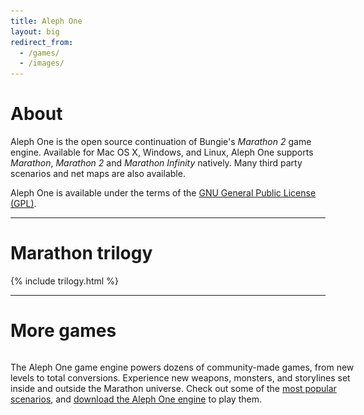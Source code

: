 ```yaml
---
title: Aleph One
layout: big
redirect_from:
  - /games/
  - /images/
---
```


About
=====

Aleph One is the open source continuation of Bungie's <cite class="game">Marathon 2</cite> game engine. Available for Mac OS X, Windows, and Linux, Aleph One supports <cite class="game">Marathon</cite>, <cite class="game">Marathon 2</cite> and <cite class="game">Marathon Infinity</cite> natively. Many third party scenarios and net maps are also available.

Aleph One is available under the terms of the [GNU General Public License (GPL)](http://www.gnu.org/licenses/gpl-3.0.html).

***


<span id="download_latest">Marathon trilogy</span>
================

{% include trilogy.html %}

***

More games
==========

<p style="float: left; width: 570px">The Aleph One game engine powers dozens of community-made games, from new levels to total conversions. Experience new weapons, monsters, and storylines set inside and outside the Marathon universe. Check out some of the <a href="/scenarios.html#more">most popular scenarios</a>, and <a href="/download.php">download the Aleph One engine</a> to play them.</p>

<div style="margin-left: 580px; height: 100px; position: relative">
<a href="/download.php"><img src="/images/alephone_med.png" width="100" height="100" alt="Aleph One" class="noborder" style="position: absolute; left: 150px; top: 0"></a>
<a href="/download/macosx.php" class="mac_block" style="position: absolute; left: 5px; top: 31px"><img src="/images/download_mac.png" width="131" height="37" alt="Download Aleph One for Mac OS X" class="noborder"></a>
<a href="/download/source.php" class="linux_block" style="position: absolute; left: 5px; top: 31px"><img src="/images/download_linux.png" width="131" height="37" alt="Download Aleph One for Linux" class="noborder"></a>
<a href="/download/windows.php" class="win_block" style="position: absolute; left: 5px; top: 31px"><img src="/images/download_win.png" width="131" height="37" alt="Download Aleph One for Windows" class="noborder"></a>
<a href="/download.php" style="position: absolute; left: 265px; top: 31px"><img src="/images/moreinfo.png" width="102" height="37" alt="Available for Mac, Windows, and Linux" class="noborder"></a>
</div>
